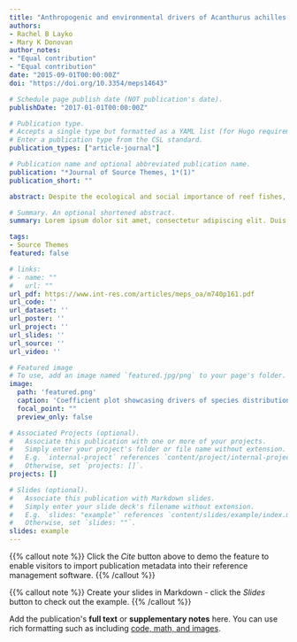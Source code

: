 ```yaml
---
title: "Anthropogenic and environmental drivers of Acanthurus achilles presence in Hawai‘i"
authors:
- Rachel B Layko
- Mary K Donovan
author_notes:
- "Equal contribution"
- "Equal contribution"
date: "2015-09-01T00:00:00Z"
doi: "https://doi.org/10.3354/meps14643"

# Schedule page publish date (NOT publication's date).
publishDate: "2017-01-01T00:00:00Z"

# Publication type.
# Accepts a single type but formatted as a YAML list (for Hugo requirements).
# Enter a publication type from the CSL standard.
publication_types: ["article-journal"]

# Publication name and optional abbreviated publication name.
publication: "*Journal of Source Themes, 1*(1)"
publication_short: ""

abstract: Despite the ecological and social importance of reef fishes, data on their populations, habitat use, and other drivers are often scarce, which creates challenges for effective management. These challenges are particularly acute for rare or at-risk species such as Acanthurus achilles, a reef fish with a documented population decline in recent years in Hawai‘i, USA. We used a data set of in situ fish surveys from across the main Hawaiian Islands combined from multiple survey programs to quantify A. achilles presence and absence and applied generalized linear mixed-effects models to examine the relationships between presence of (1) all individuals, (2) juveniles, and (3) adults with 27 spatially continuous environmental and anthropogenic drivers to understand the main drivers of presence. Using the modeled relationships between presence and all drivers, we predicted the probability of A. achilles presence at a 100 m scale within the 30 m depth contour of the main Hawaiian Islands. Environmental drivers, especially habitat drivers such as depth and rugosity, emerged as significant drivers of A. achilles presence, while anthropogenic drivers like landbased pollution and fishing had fewer significant relationships with A. achilles presence. The predicted probability of presence varied both between islands as well as within islands, with the highest probability of presence around Kaho‘olawe and Hawai‘i and the lowest around O‘ahu. Our modeling approach and high-resolution spatial predictions provide empirical evidence of the importance of environmental drivers in explaining A. achilles presence and identify preferred habitat at relevant scales for fisheries management.

# Summary. An optional shortened abstract.
summary: Lorem ipsum dolor sit amet, consectetur adipiscing elit. Duis posuere tellus ac convallis placerat. Proin tincidunt magna sed ex sollicitudin condimentum.

tags:
- Source Themes
featured: false

# links:
# - name: ""
#   url: ""
url_pdf: https://www.int-res.com/articles/meps_oa/m740p161.pdf
url_code: ''
url_dataset: ''
url_poster: ''
url_project: ''
url_slides: ''
url_source: ''
url_video: ''

# Featured image
# To use, add an image named `featured.jpg/png` to your page's folder. 
image: 
  path: 'featured.png'
  caption: 'Coefficient plot showcasing drivers of species distribution'
  focal_point: ""
  preview_only: false

# Associated Projects (optional).
#   Associate this publication with one or more of your projects.
#   Simply enter your project's folder or file name without extension.
#   E.g. `internal-project` references `content/project/internal-project/index.md`.
#   Otherwise, set `projects: []`.
projects: []

# Slides (optional).
#   Associate this publication with Markdown slides.
#   Simply enter your slide deck's filename without extension.
#   E.g. `slides: "example"` references `content/slides/example/index.md`.
#   Otherwise, set `slides: ""`.
slides: example
---
```


{{% callout note %}}
Click the *Cite* button above to demo the feature to enable visitors to import publication metadata into their reference management software.
{{% /callout %}}

{{% callout note %}}
Create your slides in Markdown - click the *Slides* button to check out the example.
{{% /callout %}}

Add the publication's **full text** or **supplementary notes** here. You can use rich formatting such as including [code, math, and images](https://docs.hugoblox.com/content/writing-markdown-latex/).
